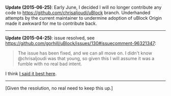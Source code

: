**Update (2015-06-25)**: Early June, I decided I will no longer contribute any code to <https://github.com/chrisaljoudi/uBlock> branch. Underhanded attempts by the current maintainer to undermine adoption of uBlock Origin made it awkward for me to contribute back.

***

**Update (2015-04-25)**: issue resolved, see <https://github.com/gorhill/uBlock/issues/130#issuecomment-96321347>:

> The issue has been fixed, and we can all move on. I didn't know @chrisaljoudi was that young, so given this I will assume it was a fumble with no real bad intent.

I think [I said it best here](https://news.ycombinator.com/item?id=9449876).

***

[Given the resolution, no real need to keep this up.]